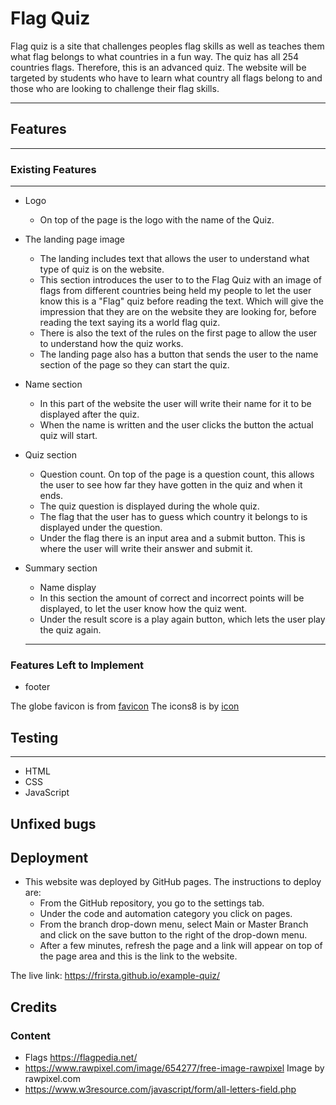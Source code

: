 # Flag Quiz #

Flag quiz is a site that challenges peoples flag skills as well as teaches them what flag belongs to what countries in a fun way. The quiz has all 254 countries flags. Therefore, this is an advanced quiz. The website will be targeted by students who have to learn what country all flags belong to and those who are looking to challenge their flag skills.

---


<!-- Photo of devices -->

## Features
---
### Existing Features
---
* Logo
  * On top of the page is the logo with the name of the Quiz.
  
* The landing page image
  * The landing includes text that allows the user to understand what type of quiz is on the website.
  * This section introduces the user to to the Flag Quiz with an image of flags from different countries being held my people to let the user know this is a "Flag" quiz before reading the text. Which will give the impression that they are on the website they are looking for, before reading the text saying its a world flag quiz.
  * There is also the text of the rules on the first page to allow the user to understand how the quiz works.
  * The landing page also has a button that sends the user to the name section of the page so they can start the quiz.

* Name section 
  * In this part of the website the user will write their name for it to be displayed after the quiz.
  * When the name is written and the user clicks the button the actual quiz will start.

* Quiz section
  * Question count. On top of the page is a question count, this allows the user to see how far they have gotten in the quiz and when it ends.
  * The quiz question is displayed during the whole quiz.
  * The flag that the user has to guess which country it belongs to is displayed under the question.
  * Under the flag there is an input area and a submit button. This is where the user will write their answer and submit it. 
* Summary section 
  * Name display
  * In this section the amount of correct and incorrect points will be displayed, to let the user know how the quiz went.
  * Under the result score is a play again button, which lets the user play the quiz again.
  ---

### Features Left to Implement 
* footer

The globe favicon is from [favicon](https://icons8.com/icon/63766/globe")
The icons8 is by [icon](https://icons8.com)
## Testing 
---

* HTML
* CSS
* JavaScript


## Unfixed bugs

## Deployment
* This website was deployed by GitHub pages. The instructions to deploy are:
  * From the GitHub repository, you go to the settings tab.
  * Under the code and automation category you click on pages. 
  * From the branch drop-down menu, select Main or Master Branch and click on the save button to the right of the drop-down menu.
  * After a few minutes, refresh the page and a link will appear on top of the page area and this is the link to the website.

The live link: https://frirsta.github.io/example-quiz/

## Credits

### Content
* Flags https://flagpedia.net/
* https://www.rawpixel.com/image/654277/free-image-rawpixel Image by rawpixel.com
* https://www.w3resource.com/javascript/form/all-letters-field.php

<!-- <p>
    <a href="http://jigsaw.w3.org/css-validator/check/referer">
        <img style="border:0;width:88px;height:31px"
            src="http://jigsaw.w3.org/css-validator/images/vcss"
            alt="Valid CSS!" />
    </a>
</p>
            
Valid CSS!
<p>
<a href="http://jigsaw.w3.org/css-validator/check/referer">
    <img style="border:0;width:88px;height:31px"
        src="http://jigsaw.w3.org/css-validator/images/vcss-blue"
        alt="Valid CSS!" />
    </a>
</p>
        -->